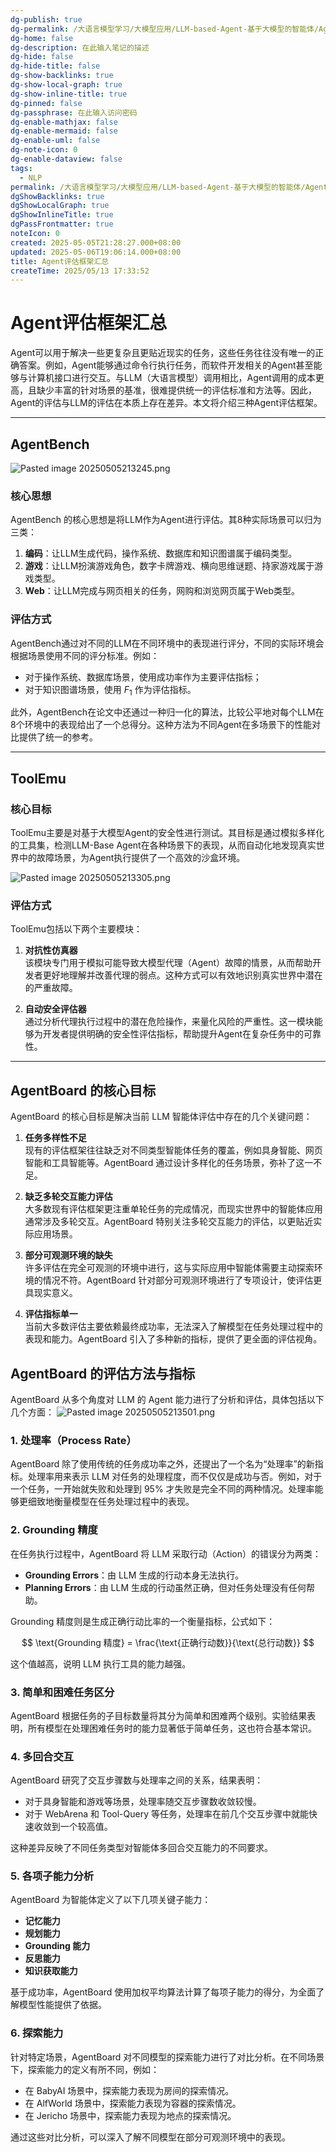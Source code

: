 ```yaml
---
dg-publish: true
dg-permalink: /大语言模型学习/大模型应用/LLM-based-Agent-基于大模型的智能体/Agent评估框架汇总
dg-home: false
dg-description: 在此输入笔记的描述
dg-hide: false
dg-hide-title: false
dg-show-backlinks: true
dg-show-local-graph: true
dg-show-inline-title: true
dg-pinned: false
dg-passphrase: 在此输入访问密码
dg-enable-mathjax: false
dg-enable-mermaid: false
dg-enable-uml: false
dg-note-icon: 0
dg-enable-dataview: false
tags:
  - NLP
permalink: /大语言模型学习/大模型应用/LLM-based-Agent-基于大模型的智能体/Agent评估框架汇总/
dgShowBacklinks: true
dgShowLocalGraph: true
dgShowInlineTitle: true
dgPassFrontmatter: true
noteIcon: 0
created: 2025-05-05T21:28:27.000+08:00
updated: 2025-05-06T19:06:14.000+08:00
title: Agent评估框架汇总
createTime: 2025/05/13 17:33:52
---
```




# Agent评估框架汇总
Agent可以用于解决一些更复杂且更贴近现实的任务，这些任务往往没有唯一的正确答案。例如，Agent能够通过命令行执行任务，而软件开发相关的Agent甚至能够与计算机接口进行交互。与LLM（大语言模型）调用相比，Agent调用的成本更高，且缺少丰富的针对场景的基准，很难提供统一的评估标准和方法等。因此，Agent的评估与LLM的评估在本质上存在差异。本文将介绍三种Agent评估框架。

---

## AgentBench
![Pasted image 20250505213245.png](/img/user/%E9%99%84%E4%BB%B6/Pasted%20image%2020250505213245.png)

### 核心思想
AgentBench 的核心思想是将LLM作为Agent进行评估。其8种实际场景可以归为三类：

1. **编码**：让LLM生成代码，操作系统、数据库和知识图谱属于编码类型。
2. **游戏**：让LLM扮演游戏角色，数字卡牌游戏、横向思维谜题、持家游戏属于游戏类型。
3. **Web**：让LLM完成与网页相关的任务，网购和浏览网页属于Web类型。


### 评估方式
AgentBench通过对不同的LLM在不同环境中的表现进行评分，不同的实际环境会根据场景使用不同的评分标准。例如：

- 对于操作系统、数据库场景，使用成功率作为主要评估指标；
- 对于知识图谱场景，使用 $F_1$ 作为评估指标。

此外，AgentBench在论文中还通过一种归一化的算法，比较公平地对每个LLM在8个环境中的表现给出了一个总得分。这种方法为不同Agent在多场景下的性能对比提供了统一的参考。

---


## ToolEmu

### 核心目标
ToolEmu主要是对基于大模型Agent的安全性进行测试。其目标是通过模拟多样化的工具集，检测LLM-Base Agent在各种场景下的表现，从而自动化地发现真实世界中的故障场景，为Agent执行提供了一个高效的沙盒环境。

![Pasted image 20250505213305.png](/img/user/%E9%99%84%E4%BB%B6/Pasted%20image%2020250505213305.png)


### 评估方式
ToolEmu包括以下两个主要模块：

1. **对抗性仿真器**  
   该模块专门用于模拟可能导致大模型代理（Agent）故障的情景，从而帮助开发者更好地理解并改善代理的弱点。这种方式可以有效地识别真实世界中潜在的严重故障。

2. **自动安全评估器**  
   通过分析代理执行过程中的潜在危险操作，来量化风险的严重性。这一模块能够为开发者提供明确的安全性评估指标，帮助提升Agent在复杂任务中的可靠性。

---


## AgentBoard 的核心目标
AgentBoard 的核心目标是解决当前 LLM 智能体评估中存在的几个关键问题：

1. **任务多样性不足**  
   现有的评估框架往往缺乏对不同类型智能体任务的覆盖，例如具身智能、网页智能和工具智能等。AgentBoard 通过设计多样化的任务场景，弥补了这一不足。

2. **缺乏多轮交互能力评估**  
   大多数现有评估框架更注重单轮任务的完成情况，而现实世界中的智能体应用通常涉及多轮交互。AgentBoard 特别关注多轮交互能力的评估，以更贴近实际应用场景。

3. **部分可观测环境的缺失**  
   许多评估在完全可观测的环境中进行，这与实际应用中智能体需要主动探索环境的情况不符。AgentBoard 针对部分可观测环境进行了专项设计，使评估更具现实意义。

4. **评估指标单一**  
   当前大多数评估主要依赖最终成功率，无法深入了解模型在任务处理过程中的表现和能力。AgentBoard 引入了多种新的指标，提供了更全面的评估视角。


## AgentBoard 的评估方法与指标
AgentBoard 从多个角度对 LLM 的 Agent 能力进行了分析和评估，具体包括以下几个方面：
![Pasted image 20250505213501.png](/img/user/%E9%99%84%E4%BB%B6/Pasted%20image%2020250505213501.png)

### 1. 处理率（Process Rate）
AgentBoard 除了使用传统的任务成功率之外，还提出了一个名为“处理率”的新指标。处理率用来表示 LLM 对任务的处理程度，而不仅仅是成功与否。例如，对于一个任务，一开始就失败和处理到 95% 才失败是完全不同的两种情况。处理率能够更细致地衡量模型在任务处理过程中的表现。


### 2. Grounding 精度
在任务执行过程中，AgentBoard 将 LLM 采取行动（Action）的错误分为两类：

- **Grounding Errors**：由 LLM 生成的行动本身无法执行。
- **Planning Errors**：由 LLM 生成的行动虽然正确，但对任务处理没有任何帮助。

Grounding 精度则是生成正确行动比率的一个衡量指标，公式如下：

$$
\text{Grounding 精度} = \frac{\text{正确行动数}}{\text{总行动数}}
$$

这个值越高，说明 LLM 执行工具的能力越强。


### 3. 简单和困难任务区分
AgentBoard 根据任务的子目标数量将其分为简单和困难两个级别。实验结果表明，所有模型在处理困难任务时的能力显著低于简单任务，这也符合基本常识。


### 4. 多回合交互
AgentBoard 研究了交互步骤数与处理率之间的关系，结果表明：

- 对于具身智能和游戏等场景，处理率随交互步骤数收敛较慢。
- 对于 WebArena 和 Tool-Query 等任务，处理率在前几个交互步骤中就能快速收敛到一个较高值。  

这种差异反映了不同任务类型对智能体多回合交互能力的不同要求。


### 5. 各项子能力分析
AgentBoard 为智能体定义了以下几项关键子能力：

- **记忆能力**
- **规划能力**
- **Grounding 能力**
- **反思能力**
- **知识获取能力**

基于成功率，AgentBoard 使用加权平均算法计算了每项子能力的得分，为全面了解模型性能提供了依据。


### 6. 探索能力
针对特定场景，AgentBoard 对不同模型的探索能力进行了对比分析。在不同场景下，探索能力的定义有所不同，例如：

- 在 BabyAI 场景中，探索能力表现为房间的探索情况。
- 在 AlfWorld 场景中，探索能力表现为容器的探索情况。
- 在 Jericho 场景中，探索能力表现为地点的探索情况。

通过这些对比分析，可以深入了解不同模型在部分可观测环境中的表现。
